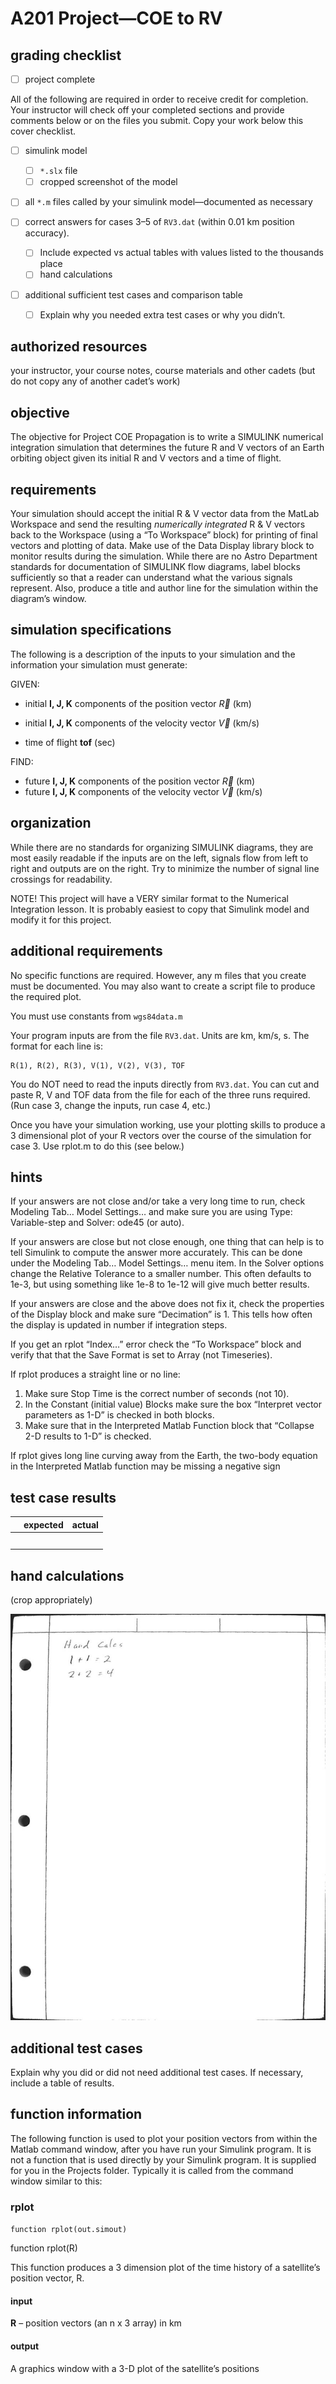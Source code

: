 # A201 Project—COE to RV

## grading checklist

- [ ] project complete

All of the following are required in order to receive credit for completion. Your instructor will check off your completed sections and provide comments below or on the files you submit. Copy your work below this cover checklist.

- [ ] simulink model
  
  - [ ] `*.slx` file
  - [ ] cropped screenshot of the model

- [ ] all `*.m` files called by your simulink model—documented as necessary

- [ ] correct answers for cases 3–5 of `RV3.dat` (within 0.01 km position accuracy). 
  
  - [ ] Include expected vs actual tables with values listed to the thousands place
  - [ ] hand calculations

- [ ] additional sufficient test cases and comparison table
  
  - [ ] Explain why you needed extra test cases or why you didn’t. 

## authorized resources

 your instructor, your course notes, course materials and other cadets (but do not copy any of another cadet’s work)

## objective

The objective for Project COE Propagation is to write a SIMULINK numerical integration simulation that determines the future R and V vectors of an Earth orbiting object given its initial R and V vectors and a time of flight.

## requirements

Your simulation should accept the initial R & V vector data from the MatLab Workspace and send the resulting *numerically integrated* R & V vectors back to the Workspace (using a “To Workspace” block) for printing of final vectors and plotting of data. Make use of the Data Display library block to monitor results during the simulation. While there are no Astro Department standards for documentation of SIMULINK flow diagrams, label blocks sufficiently so that a reader can understand what the various signals represent. Also, produce a title and author line for the simulation within the diagram’s window.

## simulation specifications

The following is a description of the inputs to your simulation and the information your simulation must generate:

GIVEN:

- initial **I, J, K** components of the position vector $\vec{R}$ (km)

- initial **I, J, K** components of the velocity vector $\vec{V}$ (km/s)

- time of flight **tof** (sec)

FIND:

- future **I, J, K** components of the position vector $\vec{R}$ (km)
- future **I, J, K** components of the velocity vector $\vec{V}$ (km/s)

## organization

While there are no standards for organizing SIMULINK diagrams, they are most easily readable if the inputs are on the left, signals flow from left to right and outputs are on the right. Try to minimize the number of signal line crossings for readability.

NOTE! This project will have a VERY similar format to the Numerical Integration lesson. It is probably easiest to copy that Simulink model and modify it for this project.

## additional requirements

No specific functions are required. However, any m files that you create must be documented. You may also want to create a script file to produce the required plot.

You must use constants from `wgs84data.m` 

Your program inputs are from the file `RV3.dat`. Units are km, km/s, s. The format for each line is:

```
R(1), R(2), R(3), V(1), V(2), V(3), TOF
```

You do NOT need to read the inputs directly from `RV3.dat`. You can cut and paste R, V and TOF data from the file for each of the three runs required. (Run case 3, change the inputs, run case 4, etc.) 

Once you have your simulation working, use your plotting skills to produce a 3 dimensional plot of your R vectors over the course of the simulation for case 3. Use rplot.m to do this (see below.)

## hints

If your answers are not close and/or take a very long time to run, check Modeling Tab… Model Settings… and make sure you are using Type: Variable-step and Solver: ode45 (or auto).

If your answers are close but not close enough, one thing that can help is to tell Simulink to compute the answer more accurately. This can be done under the Modeling Tab… Model Settings… menu item. In the Solver options change the Relative Tolerance to a smaller number. This often defaults to 1e-3, but using something like 1e-8 to 1e-12 will give much better results.

If your answers are close and the above does not fix it, check the properties of the Display block and make sure “Decimation” is 1. This tells how often the display is updated in number if integration steps.

If you get an rplot “Index…” error check the “To Workspace” block and verify that that the Save Format is set to Array (not Timeseries).

If rplot produces a straight line or no line: 

1) Make sure Stop Time is the correct number of seconds (not 10). 
2) In the Constant (initial value) Blocks make sure the box “Interpret vector parameters as 1-D” is checked in both blocks. 
3) Make sure that in the Interpreted Matlab Function block that “Collapse 2-D results to 1-D” is checked.

If rplot gives long line curving away from the Earth, the two-body equation in the Interpreted Matlab function may be missing a negative sign

## test case results

|     | expected | actual |
| --- | -------- | ------ |
|     |          |        |
|     |          |        |
|     |          |        |
|     |          |        |
|     |          |        |

## hand calculations

(crop appropriately)

![](../sources/hand_calc_example.jpg)

## additional test cases

Explain why you did or did not need additional test cases. If necessary, include a table of results. 

## function information

The following function is used to plot your position vectors from within the Matlab command window, after you have run your Simulink program.  It is not a function that is used directly by your Simulink program. It is supplied for you in the Projects folder. Typically it is called from the command window similar to this: 

### rplot

`function rplot(out.simout)`   

function rplot(R)

This function produces a 3 dimension plot of the time history of a satellite’s position vector, R.

#### input

**R** – position vectors (an n x 3 array) in km

#### output

A graphics window with a 3-D plot of the satellite’s positions
